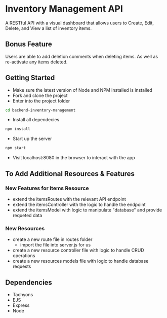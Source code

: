 # Inventory Management API

A RESTful API with a visual dashboard that allows users to Create, Edit, Delete, and View a list of inventory items.

## Bonus Feature

Users are able to add deletion comments when deleting items. As well as re-activate any items deleted.

## Getting Started

- Make sure the latest version of Node and NPM installed is installed
- Fork and clone the project
- Enter into the project folder

```bash
cd backend-inventory-management
```

- Install all dependecies

```bash
npm install
```

- Start up the server

```bash
npm start
```

- Visit localhost:8080 in the browser to interact with the app

## To Add Additional Resources & Features

### New Features for Items Resource

- extend the itemsRoutes with the relevant API endpoint
- extend the itemsController with the logic to handle the endpoint
- extend the itemsModel with logic to manipulate "database" and provide requeted data

### New Resources

- create a new route file in routes folder
  - import the file into server.js for us
- create a new resource controller file with logic to handle CRUD operations
- create a new resources models file with logic to handle database requests

## Dependencies

- Tachyons
- EJS
- Express
- Node
